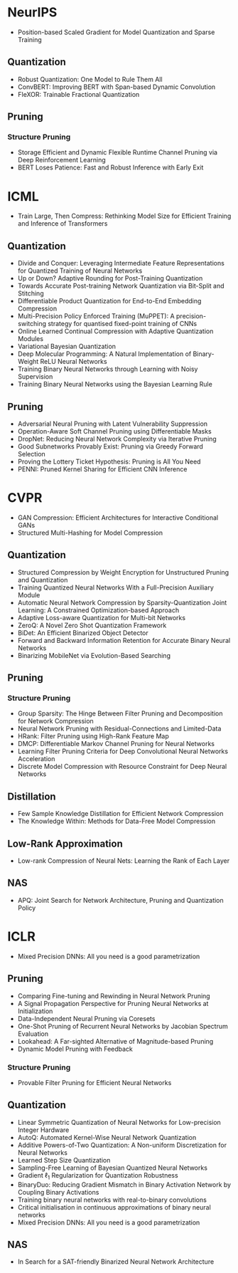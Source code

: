 # NeurIPS

- Position-based Scaled Gradient for Model Quantization and Sparse Training

## Quantization
- Robust Quantization: One Model to Rule Them All
- ConvBERT: Improving BERT with Span-based Dynamic Convolution
- FleXOR: Trainable Fractional Quantization

## Pruning

### Structure Pruning
- Storage Efficient and Dynamic Flexible Runtime Channel Pruning via Deep Reinforcement Learning
- BERT Loses Patience: Fast and Robust Inference with Early Exit

# ICML
- Train Large, Then Compress: Rethinking Model Size for Efficient Training and Inference of Transformers


## Quantization
- Divide and Conquer: Leveraging Intermediate Feature Representations for Quantized Training of Neural Networks
- Up or Down? Adaptive Rounding for Post-Training Quantization
- Towards Accurate Post-training Network Quantization via Bit-Split and Stitching
- Differentiable Product Quantization for End-to-End Embedding Compression
- Multi-Precision Policy Enforced Training (MuPPET): A precision-switching strategy for quantised fixed-point training of CNNs
- Online Learned Continual Compression with Adaptive Quantization Modules
- Variational Bayesian Quantization
- Deep Molecular Programming: A Natural Implementation of Binary-Weight ReLU Neural Networks
- Training Binary Neural Networks through Learning with Noisy Supervision
- Training Binary Neural Networks using the Bayesian Learning Rule

## Pruning
- Adversarial Neural Pruning with Latent Vulnerability Suppression
- Operation-Aware Soft Channel Pruning using Differentiable Masks
- DropNet: Reducing Neural Network Complexity via Iterative Pruning
- Good Subnetworks Provably Exist: Pruning via Greedy Forward Selection
- Proving the Lottery Ticket Hypothesis: Pruning is All You Need
- PENNI: Pruned Kernel Sharing for Efficient CNN Inference

# CVPR
- GAN Compression: Efficient Architectures for Interactive Conditional GANs
- Structured Multi-Hashing for Model Compression


## Quantization
- Structured Compression by Weight Encryption for Unstructured Pruning and Quantization
- Training Quantized Neural Networks With a Full-Precision Auxiliary Module
- Automatic Neural Network Compression by Sparsity-Quantization Joint Learning: A Constrained Optimization-based Approach
- Adaptive Loss-aware Quantization for Multi-bit Networks
- ZeroQ: A Novel Zero Shot Quantization Framework
- BiDet: An Efficient Binarized Object Detector
- Forward and Backward Information Retention for Accurate Binary Neural Networks
- Binarizing MobileNet via Evolution-Based Searching


## Pruning

### Structure Pruning
- Group Sparsity: The Hinge Between Filter Pruning and Decomposition for Network Compression
- Neural Network Pruning with Residual-Connections and Limited-Data
- HRank: Filter Pruning using High-Rank Feature Map
- DMCP: Differentiable Markov Channel Pruning for Neural Networks
- Learning Filter Pruning Criteria for Deep Convolutional Neural Networks Acceleration
- Discrete Model Compression with Resource Constraint for Deep Neural Networks


## Distillation
- Few Sample Knowledge Distillation for Efficient Network Compression
- The Knowledge Within: Methods for Data-Free Model Compression


## Low-Rank Approximation
- Low-rank Compression of Neural Nets: Learning the Rank of Each Layer

## NAS
- APQ: Joint Search for Network Architecture, Pruning and Quantization Policy


# ICLR
- Mixed Precision DNNs: All you need is a good parametrization


## Pruning
- Comparing Fine-tuning and Rewinding in Neural Network Pruning
- A Signal Propagation Perspective for Pruning Neural Networks at Initialization 
- Data-Independent Neural Pruning via Coresets
- One-Shot Pruning of Recurrent Neural Networks by Jacobian Spectrum Evaluation 
- Lookahead: A Far-sighted Alternative of Magnitude-based Pruning
- Dynamic Model Pruning with Feedback 

### Structure Pruning
- Provable Filter Pruning for Efficient Neural Networks 

## Quantization
- Linear Symmetric Quantization of Neural Networks for Low-precision Integer Hardware 
- AutoQ: Automated Kernel-Wise Neural Network Quantization 
- Additive Powers-of-Two Quantization: A Non-uniform Discretization for Neural Networks
- Learned Step Size Quantization
- Sampling-Free Learning of Bayesian Quantized Neural Networks
- Gradient $\ell_1$ Regularization for Quantization Robustness
- BinaryDuo: Reducing Gradient Mismatch in Binary Activation Network by Coupling Binary Activations 
- Training binary neural networks with real-to-binary convolutions 
- Critical initialisation in continuous approximations of binary neural networks 
- Mixed Precision DNNs: All you need is a good parametrization

## NAS
- In Search for a SAT-friendly Binarized Neural Network Architecture
